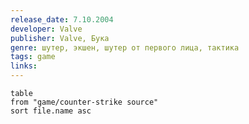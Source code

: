 ```yaml
---
release_date: 7.10.2004
developer: Valve
publisher: Valve, Бука
genre: шутер, экшен, шутер от первого лица, тактика
tags: game
links: 
---
```

```dataview
table
from "game/counter-strike source"
sort file.name asc
```

